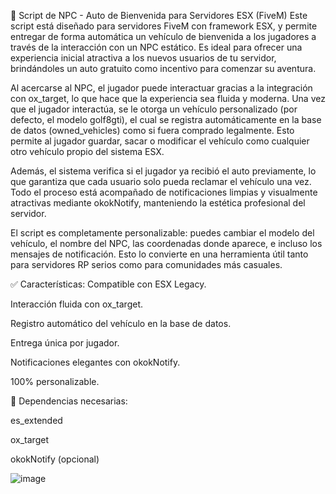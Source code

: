 🚗 Script de NPC - Auto de Bienvenida para Servidores ESX (FiveM)
Este script está diseñado para servidores FiveM con framework ESX, y permite entregar de forma automática un vehículo de bienvenida a los jugadores a través de la interacción con un NPC estático. Es ideal para ofrecer una experiencia inicial atractiva a los nuevos usuarios de tu servidor, brindándoles un auto gratuito como incentivo para comenzar su aventura.

Al acercarse al NPC, el jugador puede interactuar gracias a la integración con ox_target, lo que hace que la experiencia sea fluida y moderna. Una vez que el jugador interactúa, se le otorga un vehículo personalizado (por defecto, el modelo golf8gti), el cual se registra automáticamente en la base de datos (owned_vehicles) como si fuera comprado legalmente. Esto permite al jugador guardar, sacar o modificar el vehículo como cualquier otro vehículo propio del sistema ESX.

Además, el sistema verifica si el jugador ya recibió el auto previamente, lo que garantiza que cada usuario solo pueda reclamar el vehículo una vez. Todo el proceso está acompañado de notificaciones limpias y visualmente atractivas mediante okokNotify, manteniendo la estética profesional del servidor.

El script es completamente personalizable: puedes cambiar el modelo del vehículo, el nombre del NPC, las coordenadas donde aparece, e incluso los mensajes de notificación. Esto lo convierte en una herramienta útil tanto para servidores RP serios como para comunidades más casuales.

✅ Características:
Compatible con ESX Legacy.

Interacción fluida con ox_target.

Registro automático del vehículo en la base de datos.

Entrega única por jugador.

Notificaciones elegantes con okokNotify.

100% personalizable.

🧩 Dependencias necesarias:

es_extended

ox_target

okokNotify (opcional)

![image](https://github.com/user-attachments/assets/cc4b31b6-8f2d-4b88-a02e-af255d4a3f49)

